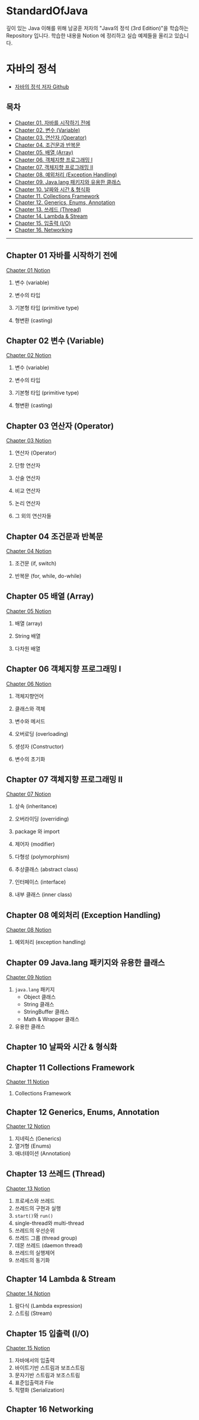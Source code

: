 # StandardOfJava

 깊이 있는 Java 이해를 위해 남궁훈 저자의 "Java의 정석 (3rd Edition)"을 학습하는 Repository 입니다. 학습한 내용을 Notion 에 정리하고 실습 예제들을 올리고 있습니다.

# 자바의 정석
- [자바의 정석 저자 Github](https://github.com/castello/javajungsuk3)

## 목차



- [Chapter 01. 자바를 시작하기 전에](#chapter-01-자바를-시작하기-전에)
- [Chapter 02. 변수 (Variable)](#chapter-02-변수-variable)
- [Chapter 03. 연산자 (Operator)](#chapter-03-연산자-operator)
- [Chapter 04. 조건문과 반복문](#chapter-04-조건문과-반복문)
- [Chapter 05. 배열 (Array)](#chapter-05-배열-array)
- [Chapter 06. 객체지향 프로그래밍 I](#chapter-06-객체지향-프로그래밍-i)
- [Chapter 07. 객체지향 프로그래밍 II](#chapter-07-객체지향-프로그래밍-ii)
- [Chapter 08. 예외처리 (Exception Handling)](#chapter-08-예외처리-exception-handling)
- [Chapter 09. Java.lang 패키지와 유용한 클래스](#chapter-09-javalang-패키지와-유용한-클래스)
- [Chapter 10. 날짜와 시간 & 형식화](#chapter-10-날짜와-시간--형식화)
- [Chapter 11. Collections Framework](#chapter-11-collections-framework)
- [Chapter 12. Generics, Enums, Annotation](#chapter-12-generics-enums-annotation)
- [Chapter 13. 쓰레드 (Thread)](#chapter-13-쓰레드-thread)
- [Chapter 14. Lambda & Stream](#chapter-14-lambda--stream)
- [Chapter 15. 입출력 (I/O)](#chapter-15-입출력-io)
- [Chapter 16. Networking](#chapter-16-networking)



---



## Chapter 01 자바를 시작하기 전에

[Chapter 01 Notion](https://grizzled-eoraptor-f92.notion.site/Chapter-01-ecfa8698988841b2bbd7f4af836010ab)

1. 변수 (variable)

2. 변수의 타입

3. 기본형 타입 (primitive type)

4. 형변환 (casting)

## Chapter 02 변수 (Variable)

[Chapter 02 Notion](https://grizzled-eoraptor-f92.notion.site/Chapter-02-variable-30c7f4a1531a447dad8644cadac7a052)

1. 변수 (variable)

2. 변수의 타입

3. 기본형 타입 (primitive type)

4. 형변환 (casting)

## Chapter 03 연산자 (Operator)

[Chapter 03 Notion](https://grizzled-eoraptor-f92.notion.site/Chapter-03-Operator-ffa0336350f34aa4ad735af0f0fe22ad)

1. 연산자 (Operator)

2. 단항 연산자

3. 산술 연산자

4. 비교 연산자

5. 논리 연산자

6. 그 외의 연산자들

## Chapter 04 조건문과 반복문

[Chapter 04 Notion](https://grizzled-eoraptor-f92.notion.site/Chapter-04-a49c0dc9f62e471f82ac6ae6240f7cdb)

1. 조건문 (if, switch)

2. 반복문 (for, while, do-while)

## Chapter 05 배열 (Array)

[Chapter 05 Notion](https://grizzled-eoraptor-f92.notion.site/Chapter-05-array-e5436a1d470f47eb97dc4898ba9304e5)

1. 배열 (array)

2. String 배열

3. 다차원 배열

## Chapter 06 객체지향 프로그래밍 I

[Chapter 06 Notion](https://grizzled-eoraptor-f92.notion.site/Chapter-06-1-2485b8e6e244430abf0fd23d44d75589)

1. 객체지향언어

2. 클래스와 객체

3. 변수와 메서드

4. 오버로딩 (overloading)

5. 생성자 (Constructor)

6. 변수의 초기화

## Chapter 07 객체지향 프로그래밍 II

[Chapter 07 Notion](https://grizzled-eoraptor-f92.notion.site/Chapter-07-II-5be6c693bc4241e4a91f909b87ef5aa2)

1. 상속 (inheritance)

2. 오버라이딩 (overriding)

3. package 와 import

4. 제어자 (modifier)

5. 다형성 (polymorphism)

6. 추상클래스 (abstract class)

7. 인터페이스 (interface)

8. 내부 클래스 (inner class)

## Chapter 08 예외처리 (Exception Handling)

[Chapter 08 Notion](https://grizzled-eoraptor-f92.notion.site/Chapter-08-ea1636427f2248d1bda01728658415b4)

1. 예외처리 (exception handling)

## Chapter 09 Java.lang 패키지와 유용한 클래스

[Chapter 09 Notion](https://grizzled-eoraptor-f92.notion.site/Chapter-09-java-lang-6e0cd6e853dd4d778b2add4fb5f196d5)

1. `java.lang` 패키지
   - Object 클래스
   - String 클래스
   - StringBuffer 클래스
   - Math & Wrapper 클래스
1. 유용한 클래스

## Chapter 10 날짜와 시간 & 형식화



## Chapter 11 Collections Framework

[Chapter 11 Notion](https://grizzled-eoraptor-f92.notion.site/Chapter-11-Collections-Framework-85f73f0b728b441d90e31938ac728e47)

1. Collections Framework

## Chapter 12 Generics, Enums, Annotation

[Chapter 12 Notion](https://grizzled-eoraptor-f92.notion.site/Chapter-12-3ae1666093ef47e4818745e6aa633f5f)

1. 지네릭스 (Generics)
2. 열거형 (Enums)
3. 애너테이션 (Annotation)

## Chapter 13 쓰레드 (Thread)

[Chapter 13 Notion](https://grizzled-eoraptor-f92.notion.site/Chapter-13-thread-e40f7670d2c64d69879ff53eaa1ae9ff)

1. 프로세스와 쓰레드
2. 쓰레드의 구현과 실행
3. `start()`와 `run()`
4. single-thread와 multi-thread
5. 쓰레드의 우선순위
6. 쓰레드 그룹 (thread group)
7. 데몬 쓰레드 (daemon thread)
8. 쓰레드의 실행제어
9. 쓰레드의 동기화

## Chapter 14 Lambda & Stream

[Chapter 14 Notion](https://grizzled-eoraptor-f92.notion.site/Chapter-14-Lambda-Stream-ec5fa6ace05240b7bef3d7c6b358c5c6)

1. 람다식 (Lambda expression)
2. 스트림 (Stream)

## Chapter 15 입출력 (I/O)

[Chapter 15 Notion](https://grizzled-eoraptor-f92.notion.site/Chapter-15-I-O-218909942b16418e8d994ebbace54a6a)

1. 자바에서의 입출력
2. 바이트기반 스트림과 보조스트림
3. 문자기반 스트림과 보조스트림
4. 표준입출력과 File
5. 직렬화 (Serialization)

## Chapter 16 Networking
